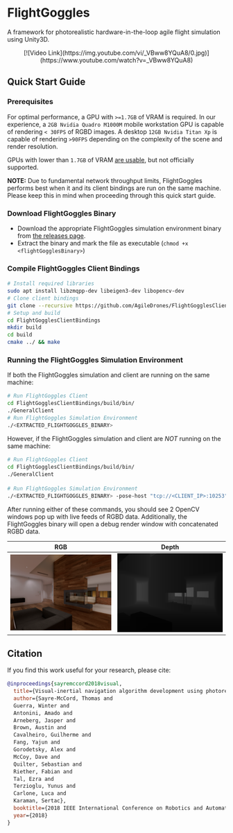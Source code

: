 # FlightGoggles
A framework for photorealistic hardware-in-the-loop agile flight simulation using Unity3D.

<p align="center">
[![Video Link](https://img.youtube.com/vi/_VBww8YQuA8/0.jpg)](https://www.youtube.com/watch?v=_VBww8YQuA8)
</p>

## Quick Start Guide

### Prerequisites

For optimal performance, a GPU with `>=1.7GB` of VRAM is required. In our experience, a `2GB Nvidia Quadro M1000M` mobile workstation GPU is capable of rendering `< 30FPS` of RGBD images. A desktop `12GB Nvidia Titan Xp` is capable of rendering `>90FPS` depending on the complexity of the scene and render resolution.

GPUs with lower than `1.7GB` of VRAM [are usable](./REDUCING_VRAM_USAGE.md), but not officially supported.

**NOTE:** Due to fundamental network throughput limits, FlightGoggles performs best when it and its client bindings are run on the same machine. Please keep this in mind when proceeding through this quick start guide.

### Download FlightGoggles Binary

* Download the appropriate FlightGoggles simulation environment binary from [the releases page](https://github.com/AgileDrones/FlightGoggles/releases). 
* Extract the binary and mark the file as executable (`chmod +x <flightGogglesBinary>`)

### Compile FlightGoggles Client Bindings

```bash
# Install required libraries
sudo apt install libzmqpp-dev libeigen3-dev libopencv-dev
# Clone client bindings
git clone --recursive https://github.com/AgileDrones/FlightGogglesClientBindings.git
# Setup and build
cd FlightGogglesClientBindings
mkdir build
cd build
cmake ../ && make
```

### Running the FlightGoggles Simulation Environment

If both the FlightGoggles simulation and client are running on the same machine:

```bash
# Run FlightGoggles Client
cd FlightGogglesClientBindings/build/bin/
./GeneralClient
# Run FlightGoggles Simulation Environment
./<EXTRACTED_FLIGHTGOGGLES_BINARY>
```

However, if the FlightGoggles simulation and client are *NOT* running on the same machine:
```bash
# Run FlightGoggles Client
cd FlightGogglesClientBindings/build/bin/
./GeneralClient

# Run FlightGoggles Simulation Environment
./<EXTRACTED_FLIGHTGOGGLES_BINARY> -pose-host "tcp://<CLIENT_IP>:10253" -video-host "tcp://<CLIENT_IP>:10254"
```

After running either of these commands, you should see 2 OpenCV windows pop up with live feeds of RGBD data. Additionally, the FlightGoggles binary will open a debug render window with concatenated RGBD data.

|     RGB         |      Depth                |
|:---------------:|:-------------------------:|
| ![RGB](rgb.png) | ![Depth](depth.png)       |


## Citation
If you find this work useful for your research, please cite:
```bibtex
@inproceedings{sayremccord2018visual,
  title={Visual-inertial navigation algorithm development using photorealistic camera simulation in the loop},
  author={Sayre-McCord, Thomas and
  Guerra, Winter and
  Antonini, Amado and
  Arneberg, Jasper and
  Brown, Austin and
  Cavalheiro, Guilherme and
  Fang, Yajun and
  Gorodetsky, Alex and
  McCoy, Dave and
  Quilter, Sebastian and
  Riether, Fabian and
  Tal, Ezra and
  Terzioglu, Yunus and
  Carlone, Luca and
  Karaman, Sertac},
  booktitle={2018 IEEE International Conference on Robotics and Automation (ICRA)},
  year={2018}
}
```
